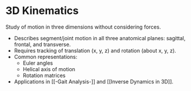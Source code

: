 # 3D Kinematics

Study of motion in three dimensions without considering forces.

- Describes segment/joint motion in all three anatomical planes: sagittal, frontal, and transverse.
- Requires tracking of translation (x, y, z) and rotation (about x, y, z).
- Common representations:
  - Euler angles
  - Helical axis of motion
  - Rotation matrices
- Applications in [[-Gait Analysis-]] and [[Inverse Dynamics in 3D]].
